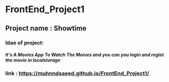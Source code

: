 # FrontEnd_Project1

## Project name : Showtime

### Idae of project:
##### It's A Movies App To  Watch The Moives and you can you login and regist the movie in localstorage

### link : https://muhnndsaeed.github.io/FrontEnd_Project1/
